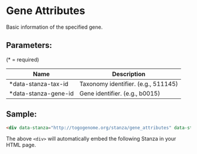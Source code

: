 Gene Attributes
===============

Basic information of the specified gene.

## Parameters:

(* = required)

| Name                    | Description                          |
|-------------------------|--------------------------------------|
| *data-stanza-tax-id     | Taxonomy identifier. (e.g., 511145)  |
| *data-stanza-gene-id    | Gene identifier. (e.g., b0015)       |

## Sample:

```html
<div data-stanza="http://togogenome.org/stanza/gene_attributes" data-stanza-tax-id="511145" data-stanza-gene-id="b0015"></div>
```

The above `<div>` will automatically embed the following Stanza in your HTML page.

<div data-stanza="/stanza/gene_attributes" data-stanza-tax-id="511145" data-stanza-gene-id="b0015"></div>
